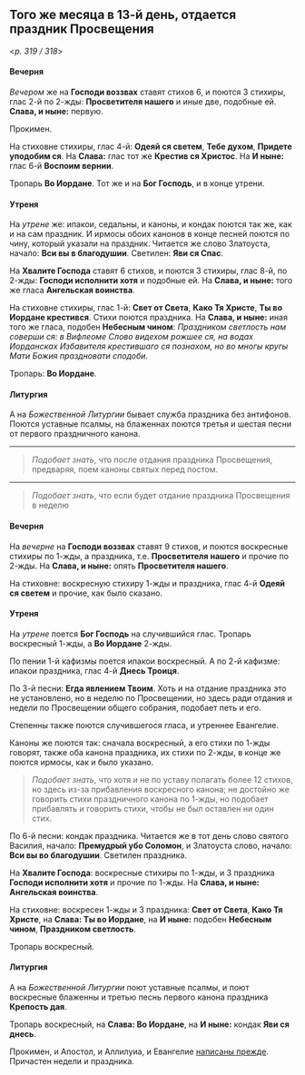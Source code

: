 
## Того же месяца в 13-й день, отдается праздник Просвещения

<*p. 319 / 318*>

#### Вечерня

*Вечером* же на **Господи воззвах** ставят стихов 6, и поются 3 стихиры, глас 2-й по 2-жды: 
**Просветителя нашего** и иные две, подобные ей. **Слава, и ныне:** первую.  

Прокимен. 

На стиховне стихиры, глас 4-й: **Одеяй ся светем**, **Тебе духом**, **Придете уподобим ся**. 
На **Слава:** глас тот же **Крестив ся Христос**. На **И ныне:** глас 6-й **Воспоим вернии**. 

Тропарь **Во Иордане**. Тот же и на **Бог Господь**, и в конце утрени. 

#### Утреня

На *утрене* же: ипакои, седальны, и каноны, и кондак поются так же, как и на сам праздник. И ирмосы 
обоих канонов в конце песней поются по чину, который указали на праздник. 
Читается же слово Златоуста, начало: **Вси вы в благодушии**. 
Светилен: **Яви ся Спас**.  
 
На **Хвалите Господа** ставят 6 стихов, и поются 3 стихиры, глас 8-й, по 2-жды: **Господи исполнити 
хотя** и подобные ей. На **Слава, и ныне:** того же гласа **Ангельская воинства**. 

На стиховне стихиры, глас 1-й: **Свет от Света**, **Како Тя Христе**, **Ты во Иордане крестився**. 
Стихи поются праздника. На **Слава, и ныне:** иная того же гласа, подобен **Небесным чином**: 
*Праздником светлость нам соверши ся: в Вифлеоме Слово видехом рожшее ся, на водах Иордансках 
Избавителя крестившаго ся познахом, но во многы кругы Мати Божия праздновати сподоби*. 

Тропарь: **Во Иордане**. 

#### Литургия

А на *Божественной Литургии* бывает служба праздника без антифонов. Поются уставные псалмы, на 
блаженнах поются третья и шестая песни от первого праздничного канона.

---

> *Подобает знать*, что после отдания праздника Просвещения, предваряя, поем каноны святых перед постом. 

---

> *Подобает знать*, что если будет отдание праздника Просвещения в неделю

#### Вечерня

На *вечерне* на **Господи воззвах** ставят 9 стихов, и поются воскресные стихиры по 1-жды, а праздника, 
т.е. **Просветителя нашего** и прочие по 2-жды. На **Слава, и ныне:** опять **Просветителя нашего**. 

На стиховне: воскресную стихиру 1-жды и праздника, глас 4-й **Одеяй ся светем** и прочие, как было 
сказано. 

#### Утреня

На *утрене* поется **Бог Господь** на случившийся глас. Тропарь воскресный 1-жды, а **Во Иордане** 2-жды. 

По пении 1-й кафизмы поется ипакои воскресный. 
А по 2-й кафизме: ипакои праздника, глас 4-й **Днесь Троиця**. 

По 3-й песни: **Егда явлением Твоим**. Хоть и на отдание праздника это не установлено, но в неделю 
по Просвещении, но здесь ради отдания и недели по Просвещении общего собрания, подобает петь и его. 

Степенны также поются случившегося гласа, и утреннее Евангелие. 

Каноны же поются так: сначала воскресный, а его стихи по 1-жды говорят, также оба канона праздника, 
их стихи по 2-жды, в конце же поются ирмосы, как и было указано. 

> *Подобает знать*, что хотя и не по уставу полагать более 12 стихов, но здесь из-за прибавления 
> воскресного канона; не достойно же говорить стихи праздничного канона по 1-жды, но подобает 
> прибавлять и говорить стихи, чтобы не был оставлен ни один стих.  

По 6-й песни: кондак праздника. Читается же в тот день слово святого Василия, начало: **Премудрый убо 
Соломон**, и Златоуста слово, начало: **Вси вы во благодушии**. 
Светилен праздника. 

На **Хвалите Господа**: воскресные стихиры по 1-жды, и 3 праздника **Господи исполнити хотя** и прочие 
по 1-жды. На **Слава, и ныне: Ангельская воинства**. 

На стиховне: воскресен 1-жды и 3 праздника: **Свет от Света**, **Како Тя Христе**, 
на **Слава: Ты во Иордане**, на **И ныне:** подобен **Небесным чином**, **Праздником светлость**.  

Тропарь воскресный. 

#### Литургия

А на *Божественной Литургии* поют уставные псалмы, и поют воскресные блаженны и третью песнь первого 
канона праздника **Крепость дая**. 

Тропарь воскресный, на **Слава: Во Иордане**, на **И ныне:** кондак **Яви ся днесь**.  

Прокимен, и Апостол, и Аллилуиа, и Евангелие [написаны прежде](01_07_X_AST.ru.md). 
Причастен недели и праздника.  
